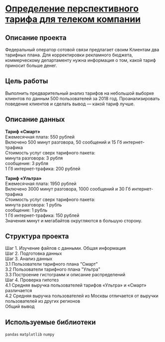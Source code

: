# [Определение перспективного тарифа для телеком компании](https://github.com/IvanZhoglik/yandex-practicum-projects/blob/main/04_statistical_data_analysis/determination_of_the_prospective_tariff.ipynb)

## Описание проекта

Федеральный оператор сотовой связи предлагает своим Клиентам два тарифных плана. Для корректировки рекламного бюджета, коммерческому департаменту нужна информация о том, какой тариф приносит больше денег.

## Цель работы

Выполнить предварительный анализ тарифов на небольшой выборке клиентов по данным 500 пользователей за 2018 год. Проанализировать поведение клиентов и сделать вывод — какой тариф лучше.

## Описание данных

**Тариф «Смарт»**
<br>Ежемесячная плата: 550 рублей
<br>Включено 500 минут разговора, 50 сообщений и 15 Гб интернет-трафика
<br>Стоимость услуг сверх тарифного пакета:
<br>минута разговора: 3 рубля
<br>сообщение: 3 рубля
<br>1 Гб интернет-трафика: 200 рублей

**Тариф «Ультра»**
<br>Ежемесячная плата: 1950 рублей
<br>Включено 3000 минут разговора, 1000 сообщений и 30 Гб интернет-трафика
<br>Стоимость услуг сверх тарифного пакета:
<br>минута разговора: 1 рубль
<br>сообщение: 1 рубль
<br>1 Гб интернет-трафика: 150 рублей
<br>Значения минут и мегабайтов округляются в большую сторону.

## Структура проекта

Шаг 1. Изучение файлов с данными. Общая информация
<br>Шаг 2. Подготовка данных
<br>Шаг 3. Анализ данных
<br>3.1  Пользователи тарифного плана "Смарт"
<br>3.2  Пользователи тарифного плана "Ультра"
<br>3.3  Построение гистограмм и описание распределений
<br>Шаг 4. Проверка гипотез
<br>4.1  Cредняя выручка пользователей тарифов «Ультра» и «Смарт» различается
<br>4.2  Cредняя выручка пользователей из Москвы отличается от выручки пользователей из других регионов
<br>Общий вывод

## Используемые библиотеки
`pandas` `matplotlib` `numpy`
